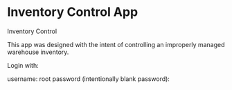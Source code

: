 # Inventory Control App
Inventory Control

This app was designed with the intent of controlling an improperly managed warehouse inventory.

Login with:

username: root
password (intentionally blank password): 
